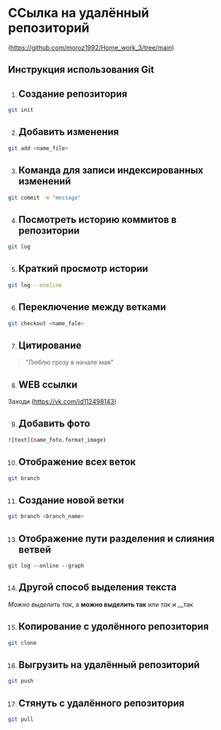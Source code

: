 # ССылка на удалённый репозиторий
(https://github.com/moroz1992/Home_work_3/tree/main)

## Инструкция использования Git

1. ## Создание репозитория
```sh
git init
```

2. ## Добавить изменения 
```sh
git add <name_file>
```

3. ## Команда для записи индексированных изменений
```sh
git commit -m "message"
```

4. ## Посмотреть историю коммитов в репозитории
```sh
git log
```

5. ## Краткий просмотр истории
```sh
git log --oneline
```

6. ## Переключение между ветками
```sh
git checkout <name_fale>
```

7. ## Цитирование 
> "Люблю грозу в начале мая"

8. ## WEB ссылки
Заходи (https://vk.com/id112498143)

9. ## Добавить фото
```sh
![text](name_foto.format_image)
```

10. ## Отображение всех веток
```sh
git branch
```

11. ## Создание новой ветки
```sh
git branch <branch_name>
```

13. ## Отображение пути разделения и слияния ветвей
```
git log --online --graph
```
14. ## Другой способ выделения текста

*Можно выделить так*, а **можно выделить так**
или _так_ и __так

15. ## Копирование с удолённого репозитория

``` sh
git clone
```

16. ## Выгрузить на удалённый репозиторий

```sh
git push
```

17. ## Стянуть с удалённого репозитория

```sh
git pull
```









